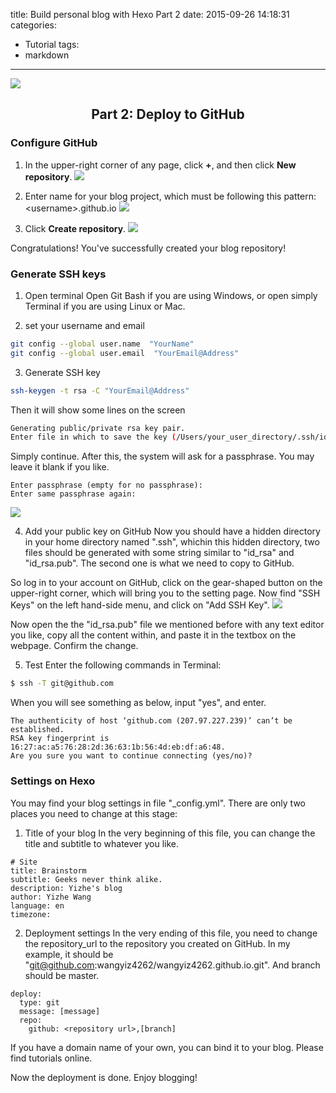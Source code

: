 title: Build personal blog with Hexo Part 2
date: 2015-09-26 14:18:31
categories: 
- Tutorial
tags: 
- markdown
---
![](/img/blog-dnspod.jpg)

## <p align="center">Part 2: Deploy to GitHub</p>
### Configure GitHub
1. In the upper-right corner of any page, click **+**, and then click **New repository**.
![](/img/blog-github-repo-create.png)

2. Enter name for your blog project, which must be following this pattern: &lt;username&gt;.github.io
![](/img/blog-github-repo-name.png)

3. Click **Create repository**.
![](/img/blog-github-create-repo-button.png)

Congratulations! You've successfully created your blog repository!

### Generate SSH keys
1. Open terminal
Open Git Bash if you are using Windows, or open simply Terminal if you are using Linux or Mac.

2. set your username and email
```bash
git config --global user.name  "YourName" 
git config --global user.email  "YourEmail@Address" 
```

3. Generate SSH key
```bash
ssh-keygen -t rsa -C "YourEmail@Address"
```

Then it will show some lines on the screen
```bash
Generating public/private rsa key pair.
Enter file in which to save the key (/Users/your_user_directory/.ssh/id_rsa):
```
Simply continue. After this, the system will ask for a passphrase. You may leave it blank if you like.
```
Enter passphrase (empty for no passphrase): 
Enter same passphrase again:
```

![](/img/blog-ssh-key.png)

4. Add your public key on GitHub
Now you should have a hidden directory in your home directory named ".ssh", whichin this hidden directory, two files should be generated with some string similar to "id_rsa" and "id_rsa.pub". The second one is what we need to copy to GitHub. 

So log in to your account on GitHub, click on the gear-shaped button on the upper-right corner, which will bring you to the setting page. Now find "SSH Keys" on the left hand-side menu, and click on "Add SSH Key".
![](/img/blog-ssh-to-github.png)

Now open the the "id_rsa.pub" file we mentioned before with any text editor you like, copy all the content within, and paste it in the textbox on the webpage. Confirm the change.

5. Test
Enter the following commands in Terminal:
```bash
$ ssh -T git@github.com
```
When you will see something as below, input "yes", and enter.
```
The authenticity of host ‘github.com (207.97.227.239)’ can’t be established.
RSA key fingerprint is 16:27:ac:a5:76:28:2d:36:63:1b:56:4d:eb:df:a6:48.
Are you sure you want to continue connecting (yes/no)?
```

### Settings on Hexo
You may find your blog settings in file "_config.yml". There are only two places you need to change at this stage:
1. Title of your blog
In the very beginning of this file, you can change the title and subtitle to whatever you like.
```
# Site
title: Brainstorm
subtitle: Geeks never think alike.
description: Yizhe's blog
author: Yizhe Wang
language: en
timezone:
```
2. Deployment settings
In the very ending of this file, you need to change the repository_url to the repository you created on GitHub. In my example, it should be "git@github.com:wangyiz4262/wangyiz4262.github.io.git". And branch should be master.
```
deploy:
  type: git
  message: [message]
  repo:
    github: <repository url>,[branch]
```

If you have a domain name of your own, you can bind it to your blog. Please find tutorials online.

Now the deployment is done. Enjoy blogging!